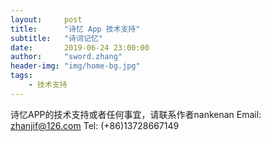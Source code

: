 ```yaml
---
layout:     post
title:      "诗忆 App 技术支持"
subtitle:   "诗词记忆"
date:       2019-06-24 23:00:00
author:     "sword.zhang"
header-img: "img/home-bg.jpg"
tags:
    - 技术支持
---
```



诗忆APP的技术支持或者任何事宜，请联系作者nankenan
Email: zhanjif@126.com
Tel:   (+86)13728667149
